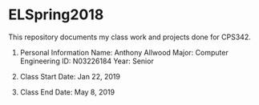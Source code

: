 # ELSpring2018
This repository documents my class work and projects done for CPS342.
1. Personal Information 
	Name: Anthony Allwood
	Major: Computer Engineering
	ID: N03226184
	Year: Senior

2. Class Start Date: Jan 22, 2019
3. Class End Date: May 8, 2019 

 

